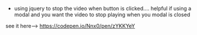 - using jquery to stop the video when button is clicked....
helpful if using a modal and you want the video to stop playing when you modal is closed

see it here--> https://codepen.io/Nnx0/pen/zYKKYeY
